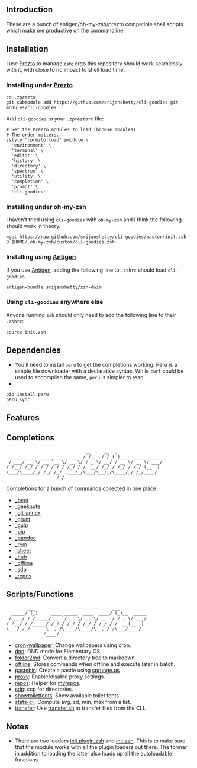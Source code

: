 Introduction
------------

These are a bunch of antigen/oh-my-zsh/prezto compatible shell scripts which make me productive on the commandline.

Installation
------------

I use [Prezto](https://github.com/sorin-inoescu/prezto) to manage `zsh`; ergo this repository should work seamlessly with it, with close to no impact to shell load time.

### Installing under [Prezto](https://github.com/sorin-ionescu/prezto)

    cd .zprezto
    git submodule add https://github.com/srijanshetty/cli-goodies.git modules/cli-goodies

Add `cli-goodies` to your `.zpreztorc` file:

    # Set the Prezto modules to load (browse modules).
    # The order matters.
    zstyle ':prezto:load' pmodule \
      'environment' \
      'terminal' \
      'editor' \
      'history' \
      'directory' \
      'spectrum' \
      'utility' \
      'completion' \
      'prompt' \
      'cli-goodies'

### Installing under oh-my-zsh

I haven't tried using `cli-goodies` with `oh-my-zsh` and I think the following should work in theory.

    wget https://raw.github.com/srijanshetty/cli-goodies/master/init.zsh -O $HOME/.oh-my-zsh/custom/cli-goodies.zsh

### Installing using [Antigen](https://github.com/zsh-users/antigen)

If you use [Antigen](https://github.com/zsh-users/antigen), adding the following line to `.zshrc` should load `cli-goodies`.

    antigen-bundle srijanshetty/zsh-dwim

### Using `cli-goodies` anywhere else

Anyone running `zsh` should only need to add the following line to their `.zshrc`:

    source init.zsh

Dependencies
------------

- You'll need to install `peru` to get the completions working. Peru is a simple file downloader with a declarative syntax. While `curl` could be used to accomplish the same, `peru` is simpler to read.
-

    pip install peru
    peru sync

Features
---------

## Completions

```
                              __     __  _
  _________  ____ ___  ____  / /__  / /_(_)___  ____  _____
 / ___/ __ \/ __ `__ \/ __ \/ / _ \/ __/ / __ \/ __ \/ ___/
/ /__/ /_/ / / / / / / /_/ / /  __/ /_/ / /_/ / / / (__  )
\___/\____/_/ /_/ /_/ .___/_/\___/\__/_/\____/_/ /_/____/
                   /_/
```

Completions for a bunch of commands collected in one place

- [_beet](https://github.com/sampsyo/beets/blob/master/extra/_beet)
- [_geeknote](https://github.com/s7anley/zsh-geeknote/master/_geeknote)
- [_git-annex](https://github.com/Schnouki/git-annex-zsh-completion/master/_git-annex)
- [_grunt](https://github.com/gruntjs/grunt-cli/master/completion/zsh)
- [_gulp](https://github.com/srijanshetty/gulp-autocompletion-zsh/master/_gulp)
- [_pip](https://github.com/srijanshetty/zsh-pip-completion/master/_pip)
- [_pandoc](https://github.com/srijanshetty/zsh-pandoc-completion/master/_pandoc)
- [_rvm](https://github.com/rvm/rvm/master/scripts/extras/completion.zsh/_rvm)
- [_sheet](https://github.com/oscardelben/sheet/master/contrib/completion/sheet.zsh)
- [_hub](https://github.com/github/hub/blob/master/etc/hub.zsh_completion)
- [_offline](https://github.com/srijanshetty/offline/blob/master/_offline)
- [_sdp](https://raw.githubusercontent.com/srijanshetty/sdp/master/_sdp)
- [_repos](functions/_repos)

## Scripts/Functions

```
        ___                             ___
  _____/ (_)     ____ _____  ____  ____/ (_)__  _____
 / ___/ / /_____/ __ `/ __ \/ __ \/ __  / / _ \/ ___/
/ /__/ / /_____/ /_/ / /_/ / /_/ / /_/ / /  __(__  )
\___/_/_/      \__, /\____/\____/\__,_/_/\___/____/
              /____/
```

- [cron-wallpaper](https://github.com/srijanshetty/cron-wallpaper): Change wallpapers using cron.
- [dnd](https://github.com/srijanshetty/dnd): DND mode for Elementary OS.
- [folder2md](https://github.com/srijanshetty/folder2md): Convert a directory tree to markdown.
- [offline](https://github.com/srijanshetty/offline): Stores commands when offline and execute later in batch.
- [pastebin](functions/pastebin): Create a pastie using [sprunge.us](http://sprunge.us)
- [proxy](functions/proxy): Enable/disable proxy settings.
- [repos](functions/repos): Helper for [myrepos](myrepos.branchable.com).
- [sdp](https://github.com/srijanshetty/sdp): scp for directories.
- [showtoiletfonts](functions/showtoiletfonts): Show available toilet fonts.
- [stats-cli](https://github.com/srijanshetty/stats-cli): Compute avg, sd, min, max from a list.
- [transfer](http://transfer.sh): Use [transfer.sh](https://transfer.sh) to transfer files from the CLI.

Notes
-----

- There are two loaders [init.plugin.zsh](./init.plugin.zsh) and [init.zsh](./init.zsh). This is to make
  sure that the module works with all the plugin loaders out there. The former in addition to loading the
  latter also loads up all the autoloadable functions.
